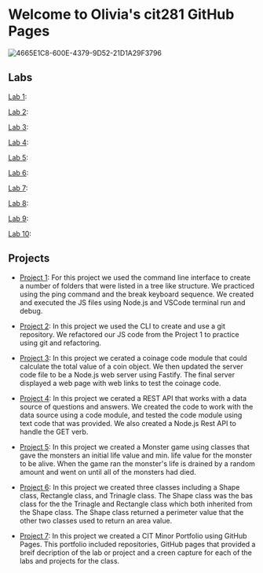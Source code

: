 # Welcome to Olivia's cit281 GitHub Pages

![4665E1C8-600E-4379-9D52-21D1A29F3796](https://user-images.githubusercontent.com/105889862/172033679-539e5db6-4755-498b-b766-b37cecceb6ed.jpeg)

## Labs

[Lab 1](https://liv-edi.github.io/lab1/): 

[Lab 2](https://liv-edi.github.io/lab2/):

[Lab 3](https://liv-edi.github.io/lab3/):

[Lab 4](https://liv-edi.github.io/lab4/):

[Lab 5](https://liv-edi.github.io/lab5/):

[Lab 6](https://liv-edi.github.io/lab6/):

[Lab 7](https://liv-edi.github.io/lab7/):

[Lab 8](https://liv-edi.github.io/lab8/):

[Lab 9](https://liv-edi.github.io/lab9/):

[Lab 10](https://liv-edi.github.io/lab10/):

## Projects

- [Project 1](https://liv-edi.github.io/Project1/): For this project we used the command line interface to create a number of folders that were listed in a tree like structure. We practiced using the ping command and the break keyboard sequence. We created and executed the JS files using Node.js and VSCode terminal run and debug.

- [Project 2](https://liv-edi.github.io/Project2/): In this project we used the CLI to create and use a git repository. We refactored our JS code from the Project 1 to practice using git and refactoring.

- [Project 3](https://liv-edi.github.io/Project3/): In this project we cerated a coinage code module that could calculate the total value of a coin object. We then updated the server code file to be a Node.js web server using Fastify. The final server displayed a web page with web links to test the coinage code.

- [Project 4](https://liv-edi.github.io/Project4/): In this project we cerated a REST API that works with a data source of questions and answers. We created the code to work with the data source using a code module, and tested the code module using text code that was provided. We also created a Node.js Rest API to handle the GET verb.

- [Project 5](https://liv-edi.github.io/Project5/): In this project we created a Monster game using classes that gave the monsters an initial life value and min. life value for the monster to be alive. When the game ran the monster's life is drained by a random amount and went on until all of the monsters had died.

- [Project 6](https://liv-edi.github.io/Project6/): In this project we created three classes including a Shape class, Rectangle class, and Trinagle class. The Shape class was the bas class for the the Trinagle and Rectangle class which both inherited from the Shape class. The Shape class returned a perimeter value that the other two classes used to return an area value.

- [Project 7](https://liv-edi.github.io/Project7/): In this project we created a CIT Minor Portfolio using GitHub Pages. This portfolio included repositories, GitHub pages that provided a breif decription of the lab or project and a creen capture for each of the labs and projects for the class.
